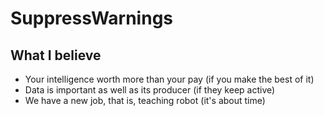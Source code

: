 # SuppressWarnings

## What I believe

* Your intelligence worth more than your pay (if you make the best of it)
* Data is important as well as its producer (if they keep active)
* We have a new job, that is, teaching robot (it's about time)